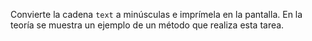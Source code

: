 
Convierte la cadena `text` a minúsculas e imprímela en la pantalla. En la teoría se muestra un ejemplo de un método que realiza esta tarea.
